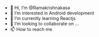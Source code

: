 - 👋 Hi, I’m @Ramakrishnakasa
- 👀 I’m interested in Android development
- 🌱 I’m currently learning Reactjs
- 💞️ I’m looking to collaborate on ...
- 📫 How to reach me 

<!---
Ramakrishnakasa/Ramakrishnakasa is a ✨ special ✨ repository because its `README.md` (this file) appears on your GitHub profile.
You can click the Preview link to take a look at your changes.
--->
